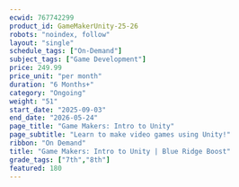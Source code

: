 ```yaml
---
ecwid: 767742299
product_id: GameMakerUnity-25-26
robots: "noindex, follow"
layout: "single"
schedule_tags: ["On-Demand"]
subject_tags: ["Game Development"]
price: 249.99
price_unit: "per month"
duration: "6 Months+"
category: "Ongoing"
weight: "51"
start_date: "2025-09-03"
end_date: "2026-05-24"
page_title: "Game Makers: Intro to Unity"
page_subtitle: "Learn to make video games using Unity!"
ribbon: "On Demand"
title: "Game Makers: Intro to Unity | Blue Ridge Boost"
grade_tags: ["7th","8th"]
featured: 180
---
```

